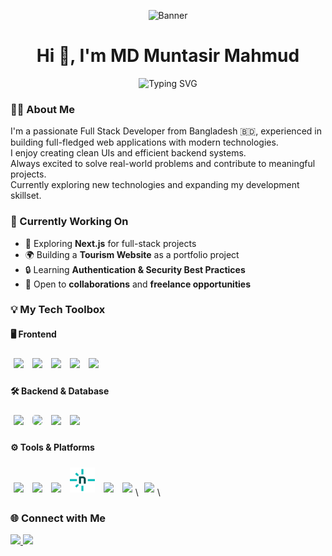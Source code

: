 <!-- BANNER IMAGE -->
<p align="center">
  <img src="https://i.ibb.co.com/6c31b2dV/Picsart-25-08-02-02-30-12-152.jpg" alt="Banner" width="100%" style="object-fit: cover; height: 250px;" />
</p>

<!-- NAME AND TITLE -->
<h1 align="center">Hi 👋, I'm MD Muntasir Mahmud</h1>

<!-- TYPING ANIMATION -->
<p align="center">
  <img src="https://readme-typing-svg.demolab.com?font=Fira+Code&size=22&pause=1000&color=36BCF7&center=true&vCenter=true&width=435&lines=Full+Stack+Web+Developer;MERN+Stack+Enthusiast;Firebase+%7C+Tailwind+%7C+Next.js;Clean+Code+%7C+Performance+%7C+Security;Let's+build+something+great!" alt="Typing SVG" />
</p>

<!-- ABOUT ME -->
### 👨‍💻 About Me

I'm a passionate Full Stack Developer from Bangladesh 🇧🇩, experienced in building full-fledged web applications with modern technologies.  
I enjoy creating clean UIs and efficient backend systems.  
Always excited to solve real-world problems and contribute to meaningful projects.  
Currently exploring new technologies and expanding my development skillset.

<!-- CURRENT ACTIVITIES -->
### 📌 Currently Working On

- 🚀 Exploring **Next.js** for full-stack projects  
- 🌍 Building a **Tourism Website** as a portfolio project  
- 🔒 Learning **Authentication & Security Best Practices**  
- 💼 Open to **collaborations** and **freelance opportunities**

<!-- SKILLS -->
### 💡 My Tech Toolbox

#### 🖥️ Frontend
<p>
  <img src="https://cdn.jsdelivr.net/gh/devicons/devicon/icons/react/react-original.svg" width="40px" style="margin: 5px;" />
  <img src="https://cdn.jsdelivr.net/gh/devicons/devicon/icons/javascript/javascript-original.svg" width="40px" style="margin: 5px;" />
  <img src="https://cdn.jsdelivr.net/gh/devicons/devicon/icons/html5/html5-original.svg" width="40px" style="margin: 5px;" />
  <img src="https://cdn.jsdelivr.net/gh/devicons/devicon/icons/css3/css3-original.svg" width="40px" style="margin: 5px;" />       
  <img src="https://cdn.jsdelivr.net/gh/devicons/devicon@latest/icons/tailwindcss/tailwindcss-original.svg" width="40px" style="margin: 5px;" />
</p>

#### 🛠️ Backend & Database
<p>
  <img src="https://cdn.jsdelivr.net/gh/devicons/devicon/icons/nodejs/nodejs-original.svg" width="40px" style="margin: 5px;" />
  <img src="https://cdn.jsdelivr.net/gh/devicons/devicon/icons/express/express-original.svg" width="40px" style="margin: 5px; background: white; border-radius: 5px;" />
  <img src="https://cdn.jsdelivr.net/gh/devicons/devicon/icons/mongodb/mongodb-original.svg" width="40px" style="margin: 5px;" />
  <img src="https://cdn.jsdelivr.net/gh/devicons/devicon/icons/firebase/firebase-plain.svg" width="40px" style="margin: 5px;" />
</p>

#### ⚙️ Tools & Platforms
<p>
  <img src="https://cdn.jsdelivr.net/gh/devicons/devicon/icons/git/git-original.svg" width="40px" style="margin: 5px;" />
  <img src="https://cdn.jsdelivr.net/gh/devicons/devicon/icons/github/github-original.svg" width="40px" style="margin: 5px;" />
  <img src="https://cdn.jsdelivr.net/gh/devicons/devicon/icons/vscode/vscode-original.svg" width="40px" style="margin: 5px;" />
  <img src="https://raw.githubusercontent.com/devicons/devicon/master/icons/netlify/netlify-original.svg" width="40px" style="margin: 5px;" />
  <img src="https://cdn.jsdelivr.net/gh/devicons/devicon/icons/vercel/vercel-original.svg" width="40px" style="margin: 5px;" />
  <img src="https://cdn.jsdelivr.net/gh/devicons/devicon/icons/postman/postman-original.svg" width="40px" style="margin: 5px;" />\
  <img src="https://cdn.jsdelivr.net/gh/devicons/devicon@latest/icons/figma/figma-original.svg" width="40px" style="margin: 5px;" />\
    
</p>

<!-- SOCIAL LINKS -->
### 🌐 Connect with Me

<p>
  <a href="mailto:mdmuntasir.dev@gmail.com">
    <img src="https://img.shields.io/badge/Gmail-D14836?style=flat-square&logo=gmail&logoColor=white" />
  </a>
  <a href="https://www.linkedin.com/in/muntasirtonoy/">
    <img src="https://img.shields.io/badge/LinkedIn-0077B5?style=flat-square&logo=linkedin&logoColor=white" />
  </a>
  <a href="https://github.com/muntasirtonoy">
    <img src="https://img.shields.io/badge/GitHub-181717?style=flat-square&logo=github&
